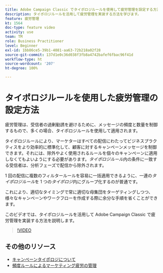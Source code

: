 ```yaml
---
title: Adobe Campaign Classic でタイポロジルールを使用して疲労管理を設定する方法
description: タイポロジルールを活用して疲労管理を実装する方法を学びます。
feature: 疲労管理
kt: 1564
doc-type: feature video
activity: use
team: TM
role: Business Practitioner
level: Beginner
exl-id: 1bb86ce5-39b1-4081-aa63-72b218a02f28
source-git-commit: 137d1e0c36d038f3fb8a4742bafef6fbac96f41d
workflow-type: ht
source-wordcount: '207'
ht-degree: 100%

---
```


# タイポロジルールを使用した疲労管理の設定方法

疲労管理は、受信者の過剰勧誘を避けるために、メッセージの頻度と数量を制御するもので、多くの場合、タイポロジルールを使用して適用されます。

タイポロジルールにより、マーケターはすべての配信にわたってビジネスプラクティスをより効率的に標準化して、顧客に対するキャンペーンメッセージを制御できます。それには、除外やよく使用されるルールを個々のキャンペーンに適用しなくてもよいようにする必要があります。*タイポロジルール*&#x200B;内の条件に一致する受信者は、分析フェーズで配信から除外されます。

1 回の配信に複数のフィルタールールを容易に一括適用できるように、一連の&#x200B;*タイポロジルール*&#x200B;を 1 つの&#x200B;*タイポロジ*&#x200B;内にグループ化するのが普通です。

これにより、適切なタイミングで常に適切な母集団をターゲティングしつつ、様々なキャンペーンやワークフローを作成する際に余分な手順を省くことができます。

このビデオでは、タイポロジルールを活用して Adobe Campaign Classic で疲労管理を実装する方法を説明します。

>[!VIDEO](https://video.tv.adobe.com/v/25090?quality=12)

## その他のリソース

* [キャンペーンタイポロジについて](https://docs.adobe.com/content/help/ja-JP/campaign-classic/using/orchestrating-campaigns/campaign-optimization/about-campaign-typologies.html)
* [頻度ルールによるマーケティング疲労の管理](https://docs.adobe.com/content/help/ja-JP/campaign-classic/using/orchestrating-campaigns/campaign-optimization/pressure-rules.html)
